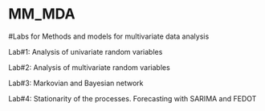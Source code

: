 # MM_MDA
#Labs for Methods and models for multivariate data analysis

Lab#1: Analysis of univariate random variables

Lab#2: Analysis of multivariate random variables

Lab#3: Markovian and Bayesian network 

Lab#4: Stationarity of the processes. Forecasting with SARIMA and FEDOT

